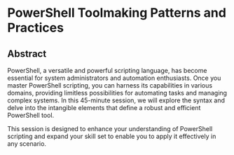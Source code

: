 # PowerShell Toolmaking Patterns and Practices

## Abstract

PowerShell, a versatile and powerful scripting language, has become essential for system administrators and automation enthusiasts. Once you master PowerShell scripting, you can harness its capabilities in various domains, providing limitless possibilities for automating tasks and managing complex systems. In this 45-minute session, we will explore the syntax and delve into the intangible elements that define a robust and efficient PowerShell tool.

This session is designed to enhance your understanding of PowerShell scripting and expand your skill set to enable you to apply it effectively in any scenario.
